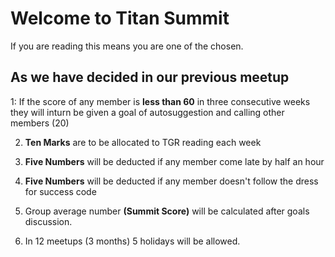 # Welcome to Titan Summit

If you are reading this means you are one of the chosen.


## As we have decided in our previous meetup 

1: If the score of any member is **less than 60** in three consecutive weeks they will inturn be given a goal of autosuggestion and calling other members (20)

2. **Ten Marks** are to be allocated to TGR reading each week 

3. **Five Numbers** will be deducted if any member come late by half an hour 

4. **Five Numbers** will be deducted if any member doesn't follow the dress for success code  

5. Group average number **(Summit Score)** will be calculated after goals discussion.

6. In 12 meetups (3 months) 5 holidays will be allowed.
